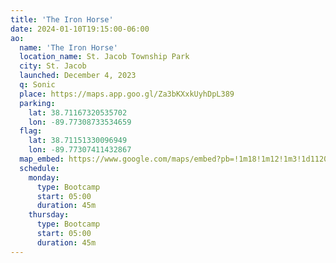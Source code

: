 ```yaml
---
title: 'The Iron Horse'
date: 2024-01-10T19:15:00-06:00
ao:
  name: 'The Iron Horse'
  location_name: St. Jacob Township Park
  city: St. Jacob
  launched: December 4, 2023
  q: Sonic
  place: https://maps.app.goo.gl/Za3bKXxkUyhDpL389
  parking:
    lat: 38.71167320535702
    lon: -89.77308733534659
  flag:
    lat: 38.71151330096949
    lon: -89.77307411432867
  map_embed: https://www.google.com/maps/embed?pb=!1m18!1m12!1m3!1d1120.6282502505267!2d-89.77340023276113!3d38.71163022032758!2m3!1f0!2f0!3f0!3m2!1i1024!2i768!4f13.1!3m3!1m2!1s0x8875e160f590d01d%3A0x4dc37bd6083f8ae0!2sSt%20Jacob%20Township%20Park!5e1!3m2!1sen!2sus!4v1705006775545!5m2!1sen!2sus
  schedule:
    monday:
      type: Bootcamp
      start: 05:00
      duration: 45m
    thursday:
      type: Bootcamp
      start: 05:00
      duration: 45m
---
```

